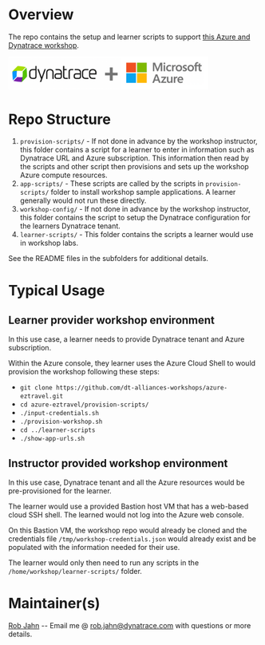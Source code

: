 # Overview

The repo contains the setup and learner scripts to support [this Azure and Dynatrace workshop](http://azure-modernize-workshop.alliances.dynatracelabs.com/).

<img src="dt-azure.png" width="400"/> 

# Repo Structure

1. `provision-scripts/` - If not done in advance by the workshop instructor, this folder contains a script for a learner to enter in information such as Dynatrace URL and Azure subscription. This information then read by the scripts and other script then provisions and sets up the workshop Azure compute resources.
1. `app-scripts/` - These scripts are called by the scripts in `provision-scripts/` folder to install workshop sample applications.  A learner generally would not run these directly. 
1. `workshop-config/` - If not done in advance by the workshop instructor, this folder contains the script to setup the Dynatrace configuration for the learners Dynatrace tenant.
1. `learner-scripts/` - This folder contains the scripts a learner would use in workshop labs.

See the README files in the subfolders for additional details.

# Typical Usage

## Learner provider workshop environment

In this use case, a learner needs to provide Dynatrace tenant and Azure subscription.  

Within the Azure console, they learner uses the Azure Cloud Shell to would provision the workshop following these steps:
* `git clone https://github.com/dt-alliances-workshops/azure-eztravel.git` 
* `cd azure-eztravel/provision-scripts/`
* `./input-credentials.sh`
* `./provision-workshop.sh`
* `cd ../learner-scripts`
* `./show-app-urls.sh`

## Instructor provided workshop environment

In this use case, Dynatrace tenant and all the Azure resources would be pre-provisioned for the learner.

The learner would use a provided Bastion host VM that has a web-based cloud SSH shell. The learned would not log into the Azure web console.

On this Bastion VM, the workshop repo would already be cloned and the credentials file `/tmp/workshop-credentials.json` would already exist and be populated with the information needed for their use. 

The learner would only then need to run any scripts in the `/home/workshop/learner-scripts/` folder.

# Maintainer(s)

[Rob Jahn](https://github.com/robertjahn/bio) -- Email me @ rob.jahn@dynatrace.com with questions or more details.
